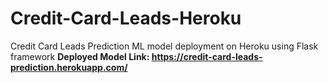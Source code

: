 # Credit-Card-Leads-Heroku
Credit Card Leads Prediction ML model deployment on Heroku using Flask framework
**Deployed Model Link: https://credit-card-leads-prediction.herokuapp.com/** 
